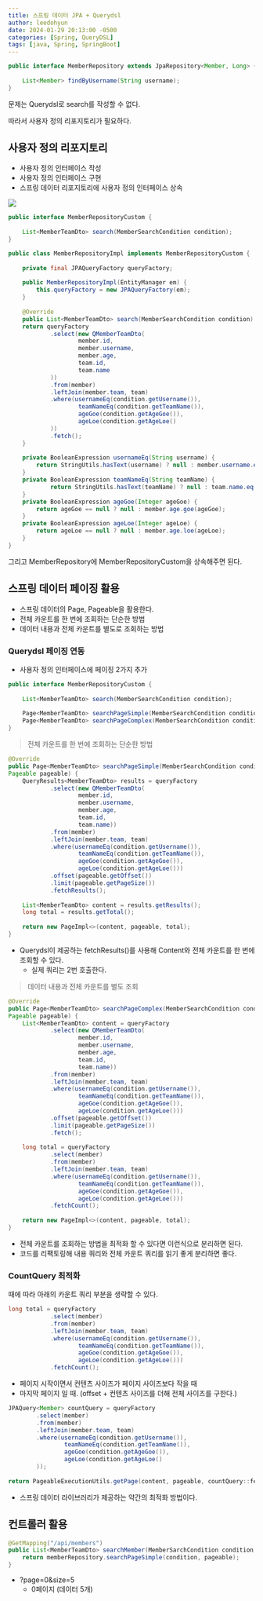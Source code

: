 ```yaml
---
title: 스프링 데이터 JPA + Querydsl
author: leedohyun
date: 2024-01-29 20:13:00 -0500
categories: [Spring, QueryDSL]
tags: [java, Spring, SpringBoot]
---
```


```java
public interface MemberRepository extends JpaRepository<Member, Long> {  
  
	List<Member> findByUsername(String username);  
}
```

문제는 Querydsl로 search를 작성할 수 없다.

따라서 사용자 정의 리포지토리가 필요하다.

## 사용자 정의 리포지토리

- 사용자 정의 인터페이스 작성
- 사용자 정의 인터페이스 구현
- 스프링 데이터 리포지토리에 사용자 정의 인터페이스 상속

![](https://blog.kakaocdn.net/dn/b0IHWa/btsFfcttmdy/NewwZyeVwjiV5BKYKnN3U0/img.png)

```java
public interface MemberRepositoryCustom {  
  
	List<MemberTeamDto> search(MemberSearchCondition condition);  
}
```

```java
public class MemberRepositoryImpl implements MemberRepositoryCustom {  
  
	private final JPAQueryFactory queryFactory;  
	  
	public MemberRepositoryImpl(EntityManager em) {  
		this.queryFactory = new JPAQueryFactory(em);  
	}  
	  
	@Override  
	public List<MemberTeamDto> search(MemberSearchCondition condition) {  
	return queryFactory  
			.select(new QMemberTeamDto(  
					member.id,  
					member.username,  
					member.age,  
					team.id,  
					team.name
			))  
			.from(member)  
			.leftJoin(member.team, team)  
			.where(usernameEq(condition.getUsername()),  
					teamNameEq(condition.getTeamName()),  
					ageGoe(condition.getAgeGoe()),  
					ageLoe(condition.getAgeLoe()
			))  
			.fetch();  
	}  
  
	private BooleanExpression usernameEq(String username) {  
		return StringUtils.hasText(username) ? null : member.username.eq(username);  
	}  
	private BooleanExpression teamNameEq(String teamName) {  
			return StringUtils.hasText(teamName) ? null : team.name.eq(teamName);  
	}  
	private BooleanExpression ageGoe(Integer ageGoe) {  
		return ageGoe == null ? null : member.age.goe(ageGoe);  
	}  
	private BooleanExpression ageLoe(Integer ageLoe) {  
		return ageLoe == null ? null : member.age.loe(ageLoe);  
	}  
}
```

그리고 MemberRepository에 MemberRepositoryCustom을 상속해주면 된다.

## 스프링 데이터 페이징 활용

- 스프링 데이터의 Page, Pageable을 활용한다.
- 전체 카운트를 한 번에 조회하는 단순한 방법
- 데이터 내용과 전체 카운트를 별도로 조회하는 방법

### Querydsl 페이징 연동

- 사용자 정의 인터페이스에 페이징 2가지 추가

```java
public interface MemberRepositoryCustom {  
  
	List<MemberTeamDto> search(MemberSearchCondition condition);  
	  
	Page<MemberTeamDto> searchPageSimple(MemberSearchCondition condition, Pageable pageable);  
	Page<MemberTeamDto> searchPageComplex(MemberSearchCondition condition, Pageable pageable);  
}
```

> 전체 카운트를 한 번에 조회하는 단순한 방법

```java
@Override  
public Page<MemberTeamDto> searchPageSimple(MemberSearchCondition condition,  
Pageable pageable) {  
	QueryResults<MemberTeamDto> results = queryFactory  
			.select(new QMemberTeamDto(  
					member.id,  
					member.username,  
					member.age,  
					team.id,  
					team.name))  
			.from(member)  
			.leftJoin(member.team, team)  
			.where(usernameEq(condition.getUsername()),  
					teamNameEq(condition.getTeamName()),  
					ageGoe(condition.getAgeGoe()),  
					ageLoe(condition.getAgeLoe()))  
			.offset(pageable.getOffset())  
			.limit(pageable.getPageSize())  
			.fetchResults();  
	  
	List<MemberTeamDto> content = results.getResults();  
	long total = results.getTotal();  
	  
	return new PageImpl<>(content, pageable, total);  
}
```

- Querydsl이 제공하는 fetchResults()를 사용해 Content와 전체 카운트를 한 번에 조회할 수 있다.
	- 실제 쿼리는 2번 호출한다.

> 데이터 내용과 전체 카운트를 별도 조회

```java
@Override  
public Page<MemberTeamDto> searchPageComplex(MemberSearchCondition condition,  
Pageable pageable) {  
	List<MemberTeamDto> content = queryFactory  
			.select(new QMemberTeamDto(  
					member.id,  
					member.username,  
					member.age,  
					team.id,  
					team.name))  
			.from(member)  
			.leftJoin(member.team, team)  
			.where(usernameEq(condition.getUsername()),  
					teamNameEq(condition.getTeamName()),  
					ageGoe(condition.getAgeGoe()),  
					ageLoe(condition.getAgeLoe()))  
			.offset(pageable.getOffset())  
			.limit(pageable.getPageSize())  
			.fetch();  
	  
	long total = queryFactory  
			.select(member)  
			.from(member)  
			.leftJoin(member.team, team)  
			.where(usernameEq(condition.getUsername()),  
					teamNameEq(condition.getTeamName()),  
					ageGoe(condition.getAgeGoe()),  
					ageLoe(condition.getAgeLoe()))  
			.fetchCount();  
	  
	return new PageImpl<>(content, pageable, total);  
}
```

- 전체 카운트를 조회하는 방법을 최적화 할 수 있다면 이런식으로 분리하면 된다.
- 코드를 리팩토링해 내용 쿼리와 전체 카운트 쿼리를 읽기 좋게 분리하면 좋다.

### CountQuery 최적화

때에 따라 아래의 카운트 쿼리 부분을 생략할 수 있다.

```java
long total = queryFactory  
			.select(member)  
			.from(member)  
			.leftJoin(member.team, team)  
			.where(usernameEq(condition.getUsername()),  
					teamNameEq(condition.getTeamName()),  
					ageGoe(condition.getAgeGoe()),  
					ageLoe(condition.getAgeLoe()))  
			.fetchCount(); 
```

- 페이지 시작이면서 컨텐츠 사이즈가 페이지 사이즈보다 작을 때
- 마지막 페이지 일 때. (offset + 컨텐츠 사이즈를 더해 전체 사이즈를 구한다.)

```java
JPAQuery<Member> countQuery = queryFactory  
		.select(member)  
		.from(member)  
		.leftJoin(member.team, team)  
		.where(usernameEq(condition.getUsername()),  
				teamNameEq(condition.getTeamName()),  
				ageGoe(condition.getAgeGoe()),  
				ageLoe(condition.getAgeLoe()
		));  
  
return PageableExecutionUtils.getPage(content, pageable, countQuery::fetchCount);
```

- 스프링 데이터 라이브러리가 제공하는 약간의 최적화 방법이다.

## 컨트롤러 활용

```java
@GetMapping("/api/members")
public List<MemberTeamDto> searchMember(MemberSarchCondition condition, Pageable pageable) {
	return memberRepository.searchPageSimple(condition, pageable);
}
```

- ?page=0&size=5
	- 0페이지 (데이터 5개)